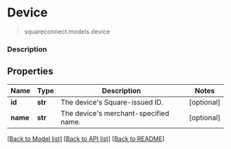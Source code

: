 # Device
> squareconnect.models.device

### Description

## Properties
Name | Type | Description | Notes
------------ | ------------- | ------------- | -------------
**id** | **str** | The device&#39;s Square-issued ID. | [optional] 
**name** | **str** | The device&#39;s merchant-specified name. | [optional] 

[[Back to Model list]](../README.md#documentation-for-models) [[Back to API list]](../README.md#documentation-for-api-endpoints) [[Back to README]](../README.md)


